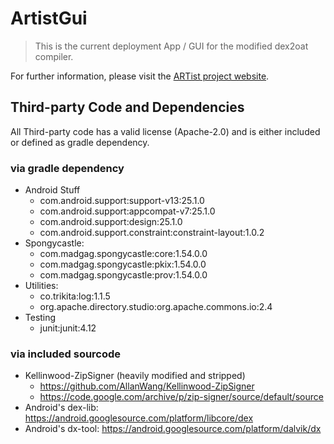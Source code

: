 # ArtistGui 

> This is the current deployment App / GUI for the modified dex2oat compiler.

For further information, please visit the [ARTist project website](https://artist.cispa.saarland).


## Third-party Code and Dependencies

All Third-party code has a valid license (Apache-2.0) and is either included or defined as
gradle dependency.

### via gradle dependency

- Android Stuff
    - com.android.support:support-v13:25.1.0
    - com.android.support:appcompat-v7:25.1.0
    - com.android.support:design:25.1.0
    - com.android.support.constraint:constraint-layout:1.0.2
- Spongycastle:
    - com.madgag.spongycastle:core:1.54.0.0
    - com.madgag.spongycastle:pkix:1.54.0.0
    - com.madgag.spongycastle:prov:1.54.0.0
- Utilities:
    - co.trikita:log:1.1.5
    - org.apache.directory.studio:org.apache.commons.io:2.4
- Testing
    - junit:junit:4.12

### via included sourcode

- Kellinwood-ZipSigner (heavily modified and stripped)
    - https://github.com/AllanWang/Kellinwood-ZipSigner
    - https://code.google.com/archive/p/zip-signer/source/default/source
- Android's dex-lib: https://android.googlesource.com/platform/libcore/dex
- Android's dx-tool: https://android.googlesource.com/platform/dalvik/dx
